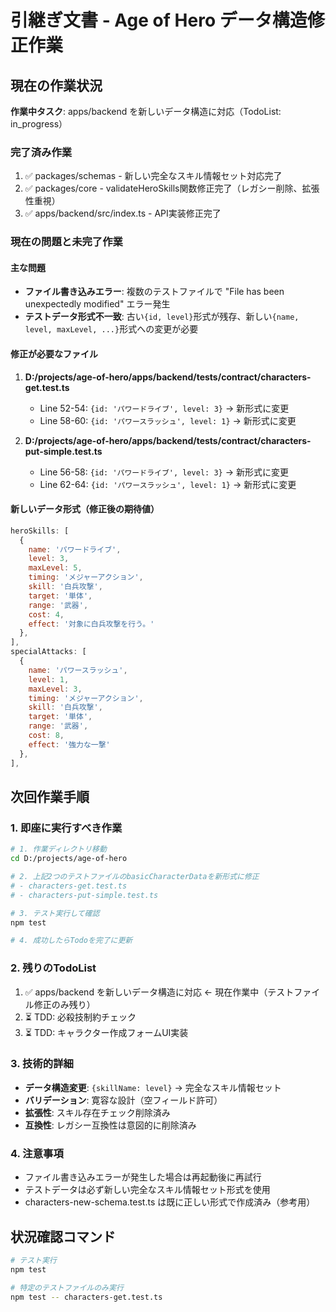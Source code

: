 # 引継ぎ文書 - Age of Hero データ構造修正作業

## 現在の作業状況
**作業中タスク**: apps/backend を新しいデータ構造に対応（TodoList: in_progress）

### 完了済み作業
1. ✅ packages/schemas - 新しい完全なスキル情報セット対応完了
2. ✅ packages/core - validateHeroSkills関数修正完了（レガシー削除、拡張性重視）
3. ✅ apps/backend/src/index.ts - API実装修正完了

### 現在の問題と未完了作業

#### 主な問題
- **ファイル書き込みエラー**: 複数のテストファイルで "File has been unexpectedly modified" エラー発生
- **テストデータ形式不一致**: 古い`{id, level}`形式が残存、新しい`{name, level, maxLevel, ...}`形式への変更が必要

#### 修正が必要なファイル
1. **D:/projects/age-of-hero/apps/backend/tests/contract/characters-get.test.ts**
   - Line 52-54: `{id: 'パワードライブ', level: 3}` → 新形式に変更
   - Line 58-60: `{id: 'パワースラッシュ', level: 1}` → 新形式に変更

2. **D:/projects/age-of-hero/apps/backend/tests/contract/characters-put-simple.test.ts** 
   - Line 56-58: `{id: 'パワードライブ', level: 3}` → 新形式に変更
   - Line 62-64: `{id: 'パワースラッシュ', level: 1}` → 新形式に変更

#### 新しいデータ形式（修正後の期待値）
```javascript
heroSkills: [
  {
    name: 'パワードライブ',
    level: 3,
    maxLevel: 5,
    timing: 'メジャーアクション',
    skill: '白兵攻撃',
    target: '単体',
    range: '武器',
    cost: 4,
    effect: '対象に白兵攻撃を行う。'
  },
],
specialAttacks: [
  {
    name: 'パワースラッシュ',
    level: 1,
    maxLevel: 3,
    timing: 'メジャーアクション',
    skill: '白兵攻撃',
    target: '単体',
    range: '武器',
    cost: 8,
    effect: '強力な一撃'
  },
],
```

## 次回作業手順

### 1. 即座に実行すべき作業
```bash
# 1. 作業ディレクトリ移動
cd D:/projects/age-of-hero

# 2. 上記2つのテストファイルのbasicCharacterDataを新形式に修正
# - characters-get.test.ts
# - characters-put-simple.test.ts

# 3. テスト実行して確認
npm test

# 4. 成功したらTodoを完了に更新
```

### 2. 残りのTodoList
1. ✅ apps/backend を新しいデータ構造に対応 ← 現在作業中（テストファイル修正のみ残り）
2. ⏳ TDD: 必殺技制約チェック
3. ⏳ TDD: キャラクター作成フォームUI実装

### 3. 技術的詳細
- **データ構造変更**: `{skillName: level}` → 完全なスキル情報セット
- **バリデーション**: 寛容な設計（空フィールド許可）
- **拡張性**: スキル存在チェック削除済み
- **互換性**: レガシー互換性は意図的に削除済み

### 4. 注意事項
- ファイル書き込みエラーが発生した場合は再起動後に再試行
- テストデータは必ず新しい完全なスキル情報セット形式を使用
- characters-new-schema.test.ts は既に正しい形式で作成済み（参考用）

## 状況確認コマンド
```bash
# テスト実行
npm test

# 特定のテストファイルのみ実行
npm test -- characters-get.test.ts
```